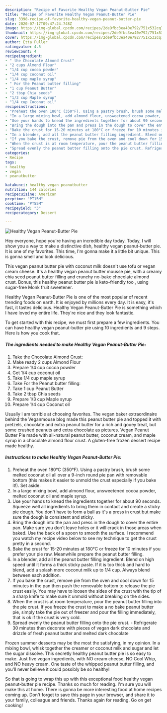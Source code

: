 ```yaml
---
description: "Recipe of Favorite Healthy Vegan Peanut-Butter Pie"
title: "Recipe of Favorite Healthy Vegan Peanut-Butter Pie"
slug: 3398-recipe-of-favorite-healthy-vegan-peanut-butter-pie
date: 2020-07-17T09:47:24.748Z
image: https://img-global.cpcdn.com/recipes/2de9fbc3ea40e792/751x532cq70/healthy-vegan-peanut-butter-pie-recipe-main-photo.jpg
thumbnail: https://img-global.cpcdn.com/recipes/2de9fbc3ea40e792/751x532cq70/healthy-vegan-peanut-butter-pie-recipe-main-photo.jpg
cover: https://img-global.cpcdn.com/recipes/2de9fbc3ea40e792/751x532cq70/healthy-vegan-peanut-butter-pie-recipe-main-photo.jpg
author: Etta Fuller
ratingvalue: 4.5
reviewcount: 4
recipeingredient:
- " the Chocolate Almond Crust"
- "2 cups Almond Flour"
- "1/4 cup cocoa powder"
- "1/4 cup coconut oil"
- "1/4 cup maple syrup"
- " For the Peanut butter filling"
- "1 cup Peanut Butter"
- "2 tbsp Chia seeds"
- "1/3 cup Maple syrup"
- "1/4 cup Coconut oil"
recipeinstructions:
- "Preheat the oven 180°C (350°F). Using a pastry brush, brush some melted coconut oil all over a 9-inch round pie pan with removable bottom (this makes it easier to unmold the crust especially if you bake it!). Set aside."
- "In a large mixing bowl, add almond flour, unsweetened cocoa powder, melted coconut oil and maple syrup."
- "Use your hands to knead the ingredients together for about 90 seconds. Squeeze well all ingredients to bring them in contact and create a sticky pie dough. You don&#39;t have to form a ball as it&#39;s a press in crust but make sure the dough is consistent and sticky."
- "Bring the dough into the pan and press in the dough to cover the entire pan. Make sure you don&#39;t leave holes or it will crack in those areas when baked. Use the back of a spoon to smooth the surface. I recommend you watch my recipe video below to see my technique to get the crust pretty in a second."
- "Bake the crust for 15-20 minutes at 180°C or freeze for 10 minutes if you prefer your pie raw. Meanwhile prepare the peanut butter filling."
- "In a blender, add all the peanut butter filling ingredient. Blend on high speed until it forms a thick sticky paste. If it is too thick and hard to blend, add a splash more coconut milk up to 1/4 cup. Always blend between each addition."
- "If you bake the crust, remove pie from the oven and cool down for 15 minutes in the pan then push the removable bottom to release the pie crust easily. You may have to loosen the sides of the crust with the tip of a sharp knife to make sure it unmold without breaking on the sides."
- "When the crust is at room temperature, pour the peanut butter filling into the pie crust. If you freeze the crust to make a no bake peanut butter pie, simply take the pie out of freezer and pour the filling immediately, that is ok if the crust is very cold."
- "Spread evenly the peanut butter filling onto the pie crust. Refrigerate 30 minutes then decorate with pieces of vegan dark chocolate and drizzle of fresh peanut butter and melted dark chocolate"
categories:
- Recipe
tags:
- healthy
- vegan
- peanutbutter

katakunci: healthy vegan peanutbutter 
nutrition: 144 calories
recipecuisine: American
preptime: "PT15M"
cooktime: "PT55M"
recipeyield: "3"
recipecategory: Dessert

---
```



![Healthy Vegan Peanut-Butter Pie](https://img-global.cpcdn.com/recipes/2de9fbc3ea40e792/751x532cq70/healthy-vegan-peanut-butter-pie-recipe-main-photo.jpg)

Hey everyone, hope you're having an incredible day today. Today, I will show you a way to make a distinctive dish, healthy vegan peanut-butter pie. It is one of my favorites. This time, I'm gonna make it a little bit unique. This is gonna smell and look delicious.

This vegan peanut butter pie with coconut milk doesn&#39;t use tofu or vegan cream cheese. It&#39;s a healthy vegan peanut butter mousse pie, with a creamy chia seed peanut butter filling and crunchy no-bake chocolate almond crust. Bonus, this healthy peanut butter pie is keto-friendly too , using sugar-free Monk fruit sweetener.

Healthy Vegan Peanut-Butter Pie is one of the most popular of recent trending foods on earth. It is enjoyed by millions every day. It is easy, it's fast, it tastes delicious. Healthy Vegan Peanut-Butter Pie is something which I have loved my entire life. They're nice and they look fantastic.


To get started with this recipe, we must first prepare a few ingredients. You can have healthy vegan peanut-butter pie using 10 ingredients and 9 steps. Here is how you cook that.

<!--inarticleads1-->

##### The ingredients needed to make Healthy Vegan Peanut-Butter Pie:

1. Take  the Chocolate Almond Crust:
1. Make ready 2 cups Almond Flour
1. Prepare 1/4 cup cocoa powder
1. Get 1/4 cup coconut oil
1. Take 1/4 cup maple syrup
1. Take  For the Peanut butter filling:
1. Take 1 cup Peanut Butter
1. Take 2 tbsp Chia seeds
1. Prepare 1/3 cup Maple syrup
1. Prepare 1/4 cup Coconut oil


Usually I am terrible at choosing favorites. The vegan baker extraordinaire behind the Veganmouse blog made this peanut butter pie and topped it with pretzels, chocolate and extra peanut butter for a rich and gooey treat, but some crushed peanuts and extra chocolate as pictures. Vegan Peanut Butter Pie made with all-natural peanut butter, coconut cream, and maple syrup in a chocolate almond flour crust. A gluten-free frozen dessert recipe made healthy. 

<!--inarticleads2-->

##### Instructions to make Healthy Vegan Peanut-Butter Pie:

1. Preheat the oven 180°C (350°F). Using a pastry brush, brush some melted coconut oil all over a 9-inch round pie pan with removable bottom (this makes it easier to unmold the crust especially if you bake it!). Set aside.
1. In a large mixing bowl, add almond flour, unsweetened cocoa powder, melted coconut oil and maple syrup.
1. Use your hands to knead the ingredients together for about 90 seconds. Squeeze well all ingredients to bring them in contact and create a sticky pie dough. You don&#39;t have to form a ball as it&#39;s a press in crust but make sure the dough is consistent and sticky.
1. Bring the dough into the pan and press in the dough to cover the entire pan. Make sure you don&#39;t leave holes or it will crack in those areas when baked. Use the back of a spoon to smooth the surface. I recommend you watch my recipe video below to see my technique to get the crust pretty in a second.
1. Bake the crust for 15-20 minutes at 180°C or freeze for 10 minutes if you prefer your pie raw. Meanwhile prepare the peanut butter filling.
1. In a blender, add all the peanut butter filling ingredient. Blend on high speed until it forms a thick sticky paste. If it is too thick and hard to blend, add a splash more coconut milk up to 1/4 cup. Always blend between each addition.
1. If you bake the crust, remove pie from the oven and cool down for 15 minutes in the pan then push the removable bottom to release the pie crust easily. You may have to loosen the sides of the crust with the tip of a sharp knife to make sure it unmold without breaking on the sides.
1. When the crust is at room temperature, pour the peanut butter filling into the pie crust. If you freeze the crust to make a no bake peanut butter pie, simply take the pie out of freezer and pour the filling immediately, that is ok if the crust is very cold.
1. Spread evenly the peanut butter filling onto the pie crust. - Refrigerate 30 minutes then decorate with pieces of vegan dark chocolate and drizzle of fresh peanut butter and melted dark chocolate


Frozen summer desserts may be the most the satisfying, in my opinion. In a mixing bowl, whisk together the creamer or coconut milk and sugar and let the sugar dissolve. This secretly healthy peanut butter pie is so easy to make. Just five vegan ingredients, with NO cream cheese, NO Cool Whip, and NO heavy cream. One taste of the whipped peanut butter filling, and you&#39;ll never believe it could possibly be so healthy! 

So that is going to wrap this up with this exceptional food healthy vegan peanut-butter pie recipe. Thanks so much for reading. I'm sure you will make this at home. There is gonna be more interesting food at home recipes coming up. Don't forget to save this page in your browser, and share it to your family, colleague and friends. Thanks again for reading. Go on get cooking!
